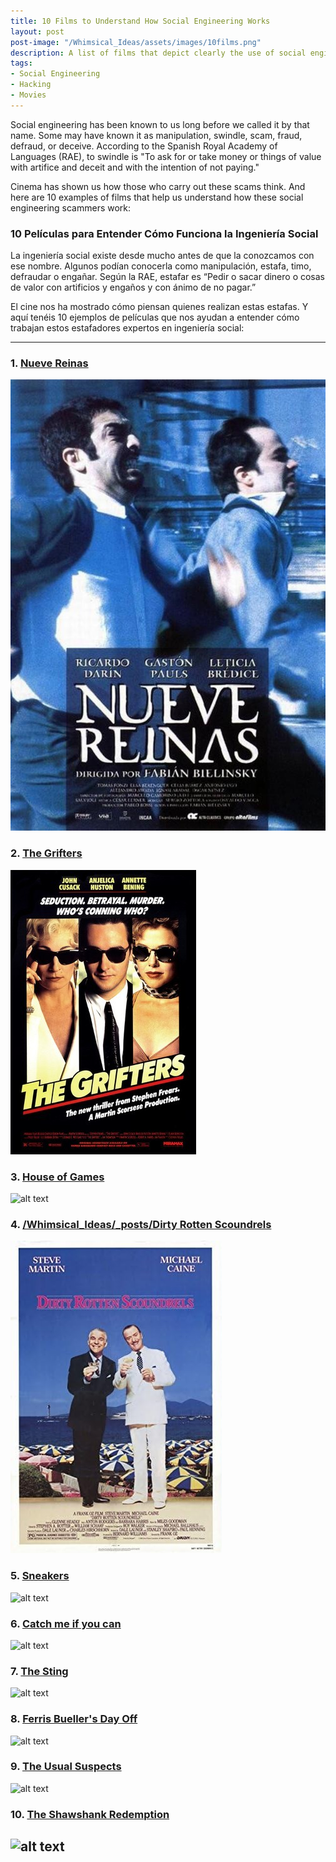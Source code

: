```yaml
---
title: 10 Films to Understand How Social Engineering Works
layout: post
post-image: "/Whimsical_Ideas/assets/images/10films.png"
description: A list of films that depict clearly the use of social engineering.
tags:
- Social Engineering
- Hacking
- Movies
---
```





Social engineering has been known to us long before we called it by that name. Some may have known it as manipulation, swindle, scam, fraud, defraud, or deceive. According to the Spanish Royal Academy of Languages (RAE), to swindle is "To ask for or take money or things of value with artifice and deceit and with the intention of not paying."

Cinema has shown us how those who carry out these scams think. And here are 10 examples of films that help us understand how these social engineering scammers work:


### 10 Películas para Entender Cómo Funciona la Ingeniería Social
La ingeniería social existe desde mucho antes de que la conozcamos con ese nombre. Algunos podían conocerla como manipulación, estafa, timo, defraudar o engañar. Según la RAE, estafar es “Pedir o sacar dinero o cosas de valor con artificios y engaños y con ánimo de no pagar.”

El cine nos ha mostrado cómo piensan quienes realizan estas estafas. Y aquí tenéis 10 ejemplos de películas que nos ayudan a entender cómo trabajan estos estafadores expertos en ingeniería social:

---
### 1. [Nueve Reinas](https://www.youtube.com/watch?v=I42JYVjQkPI)
![Image 1](images/9reinas.jpeg)

### 2. [The Grifters](https://www.youtube.com/watch?v=Y-aSj4uiR90)
![alt text](images/grifters.jpeg)

### 3. [House of Games](https://www.youtube.com/watch?v=E9PMZp4I1uM)
![alt text](/Whimsical_Ideas/_posts/images/houseofgames.jpeg)
### 4. [/Whimsical_Ideas/_posts/Dirty Rotten Scoundrels](https://www.youtube.com/watch?v=exqXoi878M4)
![alt text](images/dirty.jpeg)
### 5. [Sneakers](https://www.youtube.com/watch?v=G_XRqJV2zdk)
![alt text](/Whimsical_Ideas/_posts/images/sneakers.jpeg)
### 6. [Catch me if you can](https://www.youtube.com/watch?v=71rDQ7z4eFg)
![alt text](/Whimsical_Ideas/_posts/images/catch.png)
### 7. [The Sting](https://www.youtube.com/watch?v=_nAIb_J9T5M)
![alt text](/Whimsical_Ideas/_posts/images/thesting.png)
### 8. [Ferris Bueller's Day Off](https://www.youtube.com/watch?v=0ZDbKhkLxTs)
![alt text](/Whimsical_Ideas/_posts/images/ferris.png)
### 9. [The Usual Suspects](https://www.youtube.com/watch?v=x3t0Nc6fg7w)
![alt text](/Whimsical_Ideas/_posts/images/usual.png)
### 10. [The Shawshank Redemption](https://www.youtube.com/watch?v=PLl99DlL6b4)
![alt text](/Whimsical_Ideas/_posts/images/shawshank.png)
---

